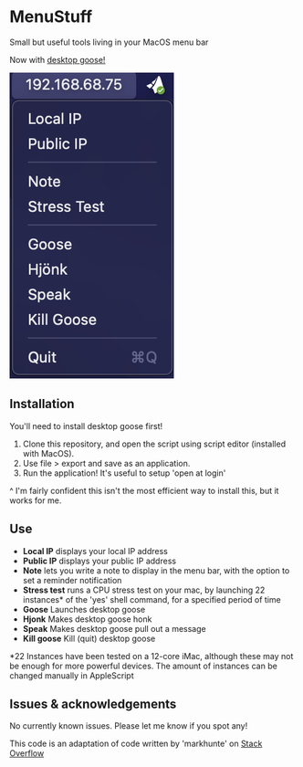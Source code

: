 # MenuStuff

Small but useful tools living in your MacOS menu bar

Now with [desktop goose!](https://samperson.itch.io/desktop-goose)

![Screenshot](https://github.com/NathanaelJ/MenuStuff/blob/main/Options.png)

## Installation

You'll need to install desktop goose first!
1. Clone this repository, and open the script using script editor (installed with MacOS).
2. Use file > export and save as an application.
3. Run the application! It's useful to setup 'open at login'

^ I'm fairly confident this isn't the most efficient way to install this, but it works for me.

## Use

* **Local IP** displays your local IP address
* **Public IP** displays your public IP address
* **Note** lets you write a note to display in the menu bar, with the option to set a reminder notification
* **Stress test** runs a CPU stress test on your mac, by launching 22 instances* of the 'yes' shell command, for a specified period of time
* **Goose** Launches desktop goose
* **Hjonk** Makes desktop goose honk
* **Speak** Makes desktop goose pull out a message
* **Kill goose** Kill (quit) desktop goose

*22 Instances have been tested on a 12-core iMac, although these may not be enough for more powerful devices. The amount of instances can be changed manually in AppleScript

## Issues & acknowledgements

No currently known issues. Please let me know if you spot any!

This code is an adaptation of code written by 'markhunte' on [Stack Overflow](https://stackoverflow.com/questions/29191190/display-and-update-applescript-output-in-background)
